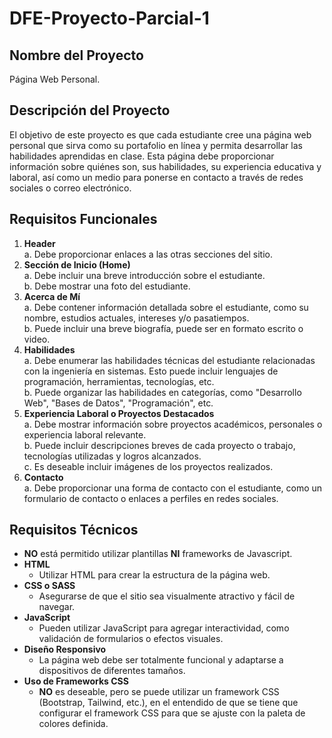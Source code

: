 # DFE-Proyecto-Parcial-1

## Nombre del Proyecto
Página Web Personal.

## Descripción del Proyecto
El objetivo de este proyecto es que cada estudiante cree una página web personal que sirva como su portafolio en línea y permita desarrollar las habilidades aprendidas en clase. Esta página debe proporcionar información sobre quiénes son, sus habilidades, su experiencia educativa y laboral, así como un medio para ponerse en contacto a través de redes sociales o correo electrónico.

## Requisitos Funcionales
1. **Header**\
   a. Debe proporcionar enlaces a las otras secciones del sitio.
2. **Sección de Inicio (Home)**\
   a. Debe incluir una breve introducción sobre el estudiante.\
   b. Debe mostrar una foto del estudiante.
3. **Acerca de Mí**\
   a. Debe  contener  información  detallada  sobre  el  estudiante,  como  su  nombre, estudios actuales, intereses y/o pasatiempos.\
   b. Puede incluir una breve biografía, puede ser en formato escrito o video.
4. **Habilidades**\
   a. Debe  enumerar  las  habilidades  técnicas  del  estudiante  relacionadas  con  la ingeniería en sistemas. Esto puede incluir lenguajes de programación, herramientas, tecnologías, etc.\
   b. Puede organizar las habilidades en categorías, como "Desarrollo Web", "Bases de Datos", "Programación", etc.
5. **Experiencia Laboral o Proyectos Destacados**\
   a. Debe mostrar información sobre proyectos académicos, personales o experiencia laboral relevante.\
   b. Puede incluir descripciones breves de cada proyecto o trabajo, tecnologías utilizadas y logros alcanzados.\
   c. Es deseable incluir imágenes de los proyectos realizados.
6. **Contacto**\
   a. Debe proporcionar una forma de contacto con el estudiante, como un formulario de contacto o enlaces a perfiles en redes sociales.

## Requisitos Técnicos
* **NO** está permitido utilizar plantillas **NI** frameworks de Javascript.
* **HTML**
    - Utilizar HTML para crear la estructura de la página web.
* **CSS o SASS**
   - Asegurarse de que el sitio sea visualmente atractivo y fácil de navegar.
* **JavaScript**
   - Pueden  utilizar  JavaScript  para  agregar  interactividad,  como  validación  de formularios o efectos visuales.
* **Diseño Responsivo**
   - La  página  web  debe  ser  totalmente  funcional  y adaptarse  a dispositivos  de diferentes tamaños.
* **Uso de Frameworks CSS**
   - **NO** es deseable, pero se puede utilizar un framework CSS (Bootstrap, Tailwind, etc.), en el entendido de que se tiene que configurar el framework CSS para que se ajuste con la paleta de colores definida.
